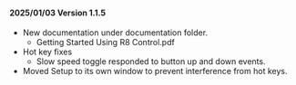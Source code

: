 #### 2025/01/03 Version 1.1.5

- New documentation under documentation folder.
    - Getting Started Using R8 Control.pdf
- Hot key fixes
    - Slow speed toggle responded to button up and down events.
- Moved Setup to its own window to prevent interference from hot keys.
